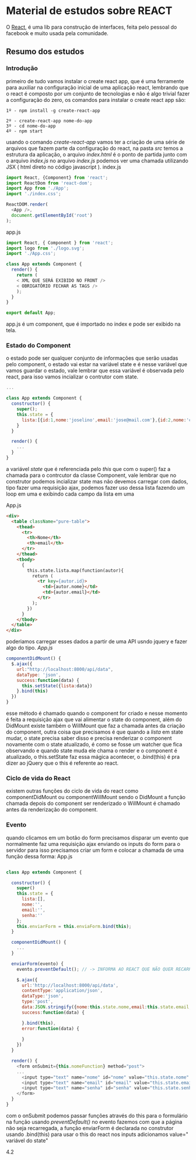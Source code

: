 # Material de estudos sobre REACT

O [React](https://facebook.github.io/react/), é uma lib para construção de interfaces, feita pelo pessoal do facebook e muito usada pela comunidade.

## Resumo dos estudos

### Introdução

primeiro de tudo vamos instalar o create react app, que é uma ferramente para auxiliar na configuração inicial de uma aplicação react, lembrando que o react é composto por um conjunto de tecnologias e não é algo trivial fazer a configuração do zero, os comandos para instalar o create react app são:
````
1º - npm install -g create-react-app

2º - create-react-app nome-do-app
3º - cd nome-do-app
4º - npm start
````
usando o comando *create-react-app* vamos ter a criação de uma série de arquivos que fazem parte da configuração do react, na pasta *src* temos a estrutura da aplicação, o arquivo *index.html* é o ponto de partida junto com o arquivo *index.js* no arquivo *index.js* podemos ver uma chamada utilizando JSX ( html direto no código javascript ).
index.js
````js
import React, {Component} from 'react';
import ReactDom from 'react-dom';
import App from './App';
import './index.css';

ReactDOM.render(
  <App />,
  document.getElementById('root')
);
````
app.js
````js
import React, { Component } from 'react';
import logo from './logo.svg';
import './App.css';

class App extends Component {
  render() {
    return (
    < XML QUE SERÁ EXIBIDO NO FRONT />
    < OBRIGATÓRIO FECHAR AS TAGS />
    );
  }
}

export default App;
````
app.js é um component, que é importado no index e pode ser exibido na tela.


### Estado do Component
o estado pode ser qualquer conjunto de informações que serão usadas pelo component, o estado vai estar na variável state e é nesse variável que vamos guardar o estado, vale lembrar que essa variável é observada pelo react, para isso vamos incializar o contrutor com state.
````js
...

class App extends Component {
  constructor() {
    super();
    this.state = {
      lista:[{id:1,nome:'joselino',email:'jose@mail.com'},{id:2,nome:'carlos',email:'carlos@mail.com'}]
    }
  }

  render() {
    ...
  }
}
````
a variável *state* que é referenciada pelo *this* que com o super() faz a chamada para o contrcutor da classe Component, vale lembrar que no construtor podemos incializar state mas não devemos carregar com dados, tipo fazer uma requisição ajax, podemos fazer uso dessa lista fazendo um loop em uma <table> e exibindo cada campo da lista em uma <tr>

App.js
````html
<div>            
  <table className="pure-table">
    <thead>
      <tr>
        <th>Nome</th>
        <th>email</th>
      </tr>
    </thead>
    <tbody>
      {
        this.state.lista.map(function(autor){
          return (
            <tr key={autor.id}>
              <td>{autor.nome}</td>
              <td>{autor.email}</td>
            </tr>
          );
        })
      }
    </tbody>
  </table> 
</div> 
````
poderiamos carregar esses dados a partir de uma API usndo jquery e fazer algo do tipo.
*App.js*
````js
componentDidMount() {
  $.ajax({
    url:"http://localhost:8000/api/data",
    dataType: 'json',
    success:function(data) {
      this.setState({lista:data})
    }.bind(this)
  })
}
````
esse método é chamado quando o component for criado e nesse momento é feita a requisição ajax que vai alimentar o state do component, além do DidMount existe também o WillMount que faz a chamada antes da criação do component, outra coisa que precisamos é que quando a *lista* em state mudar, o state precisa saber disso e precisa renderizar o component novamente com o state atualizado, é como se fosse um watcher que fica observando e quando state muda ele chama o render e o component é atualizado, o this.setState faz essa mágica acontecer, o .bind(this) é pra dizer ao jQuery que o this é referente ao react.

### Ciclo de vida do React

existem outras funções do ciclo de vida do react como componentDidMount ou componentWillMount sendo o DidMount a função chamada depois do component ser renderizado o WillMount é chamado antes da renderização do component.

### Evento

quando clicamos em um botão do form precisamos disparar um evento que normalmente faz uma requisição ajax enviando os inputs do form para o servidor para isso precisamos criar um form e colocar a chamada de uma função dessa forma:
App.js
````js

class App extends Component {

  constructor() {
    super()
    this.state = {
      lista:[],
      nome:'',
      email:'',
      senha:''
    };
    this.enviarForm = this.enviaForm.bind(this);
  }

  componentDidMount() {
    ...
  }

  enviarForm(evento) {
    evento.preventDefault(); // -> INFORMA AO REACT QUE NÃO QUER RECARREGAR A PÁGINA APÓS O ENVIO DO FORM

    $.ajax({
      url:'http://localhost:8000/api/data',
      contentType:'application/json',
      dataType:'json',
      type:'post',
      data:JSON.stringify({nome:this.state.nome,email:this.state.email,senha:this.state.senha}),
      success:function(data) {

      }.bind(this),
      error:function(data) {
        
      }
    })
  }

  render() {
    <form onSubmit={this.nomeFunction} method="post">
    ...
      <input type="text" name="nome" id="nome" value="this.state.nome" onChange={this.setNome}/>
      <input type="text" name="email" id="email" value="this.state.email" onChange={this.setEmail}/>
      <input type="text" name="senha" id="senha" value="this.state.senha" onChange={this.setSenha}/>
    </form>
  }
}
````
com o onSubmit podemos passar funções através do this para o formulário na função usando *preventDefault()* no evento fazemos com que a página não seja recarregada, a função enviarForm é declarada no construtor usando .bind(this) para usar o this do react nos inputs adicionamos value=" variável do state" 

4.2